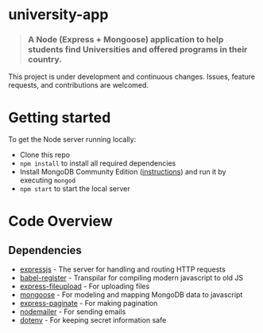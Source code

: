 # university-app

> ### A Node (Express + Mongoose) application to help students find Universities and offered programs in their country. 

This project is under development and continuous changes. Issues, feature requests, and contributions are welcomed. 

# Getting started

To get the Node server running locally:

- Clone this repo
- `npm install` to install all required dependencies
- Install MongoDB Community Edition ([instructions](https://docs.mongodb.com/manual/installation/#tutorials)) and run it by executing `mongod`
- `npm start` to start the local server

# Code Overview

## Dependencies

- [expressjs](https://github.com/expressjs/express) - The server for handling and routing HTTP requests
- [babel-register](https://babeljs.io/docs/en/babel-register.html) - Transpilar for compiling modern javascript to old JS
- [express-fileupload](https://www.npmjs.com/package/express-fileupload) - For uploading files
- [mongoose](https://github.com/Automattic/mongoose) - For modeling and mapping MongoDB data to javascript 
- [express-paginate](https://github.com/expressjs/express-paginate) - For making pagination
- [nodemailer](https://github.com/nodemailer/nodemailer) - For sending emails 
- [dotenv](https://github.com/motdotla/dotenv) - For keeping secret information safe
